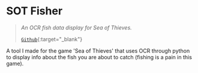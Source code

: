 # SOT Fisher
> *An OCR fish data display for Sea of Thieves.*
>
> [`Github`](https://github.com/KaiSomething/SOTFisher){:target="_blank"}

A tool I made for the game 'Sea of Thieves' that uses OCR through python to 
display info about the fish you are about to catch (fishing is a pain in this game).
